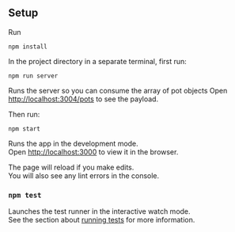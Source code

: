 ## Setup

Run

```
npm install
```

In the project directory in a separate terminal, first run:

```
npm run server
```

Runs the server so you can consume the array of pot objects
Open [http://localhost:3004/pots](http://localhost:3004/pots) to see the payload.

Then run:

```
npm start
```

Runs the app in the development mode.<br>
Open [http://localhost:3000](http://localhost:3000) to view it in the browser.

The page will reload if you make edits.<br>
You will also see any lint errors in the console.

### `npm test`

Launches the test runner in the interactive watch mode.<br>
See the section about [running tests](https://facebook.github.io/create-react-app/docs/running-tests) for more information.
